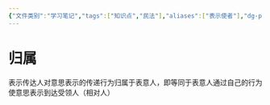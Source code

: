 ```yaml
---
{"文件类别":"学习笔记","tags":["知识点","民法"],"aliases":["表示使者"],"dg-publish":true,"permalink":"/学习笔记studyup/知识点cheese/表示传达人/","dgPassFrontmatter":true,"created":"2024-07-30T11:09:52.243+08:00","updated":"2024-10-28T11:38:04.424+08:00"}
---
```


# 归属
表示传达人对意思表示的传递行为归属于表意人，即等同于表意人通过自己的行为使意思表示到达受领人（相对人）